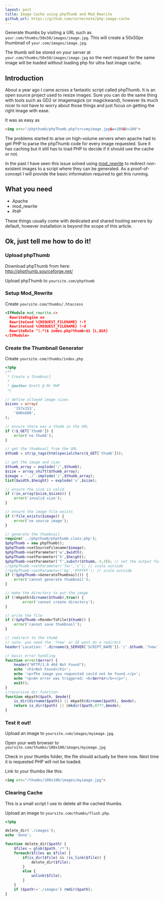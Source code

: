 ```yaml
---
layout: post
title: Image Cache using phpThumb and Mod_Rewrite
github_url: https://github.com/cornernote/php-image-cache
---
```

Generate thumbs by visiting a URL such as `your.com/thumbs/50x50/images/image.jpg`.  This will create a 50x50px thumbnail of `your.com/images/image.jpg`.

The thumb will be stored on your server at `your.com/thumbs/50x50/images/image.jpg` so the next request for the same image will be loaded without loading php for ultra fast image cache.

<!--break-->

<h2>Introduction</h2>

About a year ago I came across a fantastic script called phpThumb.  It is an open source project used to resize images.  Sure you can do the same thing with tools such as GD2 or imagemagick (or magickwand), however its much nicer to not have to worry about those things and just focus on getting the right image with ease.

It was as easy as
```html
<img src="/phpthumb/phpThumb.php?src=myimage.jpg&w=100&h=100">
```

The problems started to arise on high-volume servers when apache had to get PHP to parse the phpThumb code for every image requested.  Sure it has caching but it still has to load PHP to decide if it should use the cache or not.

In the past I have seen this issue solved using <a href="http://httpd.apache.org/docs/current/mod/mod_rewrite.html">mod_rewrite</a> to redirect non-existent images to a script where they can be generated.  As a proof-of-concept I will provide the basic information required to get this running.

<h2>What you need</h2>
<ul>
<li>Apache</li>
<li>mod_rewrite</li>
<li>PHP</li>
</ul>

These things usually come with dedicated and shared hosting servers by default, however installation is beyond the scope of this article.

<h2>Ok, just tell me how to do it!</h2>

<h3>Upload phpThumb</h3>

<p>Download phpThumb from here:<br/>
<a href="http://phpthumb.sourceforge.net/">http://phpthumb.sourceforge.net/</a><p>

Upload phpThumb to `yoursite.com/phpthumb`


<h3>Setup Mod_Rewrite</h3>

Create `yoursite.com/thumbs/.htaccess`

```xml
<IfModule mod_rewrite.c>
  RewriteEngine on
  RewriteCond %{REQUEST_FILENAME} !-f
  RewriteCond %{REQUEST_FILENAME} !-d
  RewriteRule ^(.*)$ index.php?thumb=$1 [L,QSA]
</IfModule>
```


<h3>Create the Thumbnail Generator</h3>

Create `yoursite.com/thumbs/index.php`

```php
<?php
/**
 * Create a thumbnail
 *
 * @author Brett @ Mr PHP
 */
 
// define allowed image sizes
$sizes = array(
	'157x153',
	'600x600',
);

// ensure there was a thumb in the URL
if (!$_GET['thumb']) {
	error('no thumb');
}

// get the thumbnail from the URL
$thumb = strip_tags(htmlspecialchars($_GET['thumb']));

// get the image and size
$thumb_array = explode('/',$thumb);
$size = array_shift($thumb_array);
$image = '../'.implode('/',$thumb_array);
list($width,$height) = explode('x',$size);

// ensure the size is valid
if (!in_array($size,$sizes)) {
	error('invalid size');
}

// ensure the image file exists
if (!file_exists($image)) {
	error('no source image');
}

// generate the thumbnail
require('../phpthumb/phpthumb.class.php');
$phpThumb = new phpThumb();
$phpThumb->setSourceFilename($image);
$phpThumb->setParameter('w',$width);
$phpThumb->setParameter('h',$height);
$phpThumb->setParameter('f',substr($thumb,-3,3)); // set the output format
//$phpThumb->setParameter('far','C'); // scale outside
//$phpThumb->setParameter('bg','FFFFFF'); // scale outside
if (!$phpThumb->GenerateThumbnail()) {
	error('cannot generate thumbnail');
}

// make the directory to put the image
if (!mkpath(dirname($thumb),true)) {
        error('cannot create directory');
}

// write the file
if (!$phpThumb->RenderToFile($thumb)) {
	error('cannot save thumbnail');
}

// redirect to the thumb
// note: you need the '?new' or IE wont do a redirect
header('Location: '.dirname($_SERVER['SCRIPT_NAME']).'/'.$thumb.'?new');

// basic error handling
function error($error) {
	header("HTTP/1.0 404 Not Found");
	echo '<h1>Not Found</h1>';
	echo '<p>The image you requested could not be found.</p>';
	echo "<p>An error was triggered: <b>$error</b></p>";
	exit();
}
//recursive dir function
function mkpath($path, $mode){
    is_dir(dirname($path)) || mkpath(dirname($path), $mode);
    return is_dir($path) || @mkdir($path,0777,$mode);
}
```

<h3>Test it out!</h3>

Upload an image to `yoursite.com/images/myimage.jpg`.

Open your web browser to `yoursite.com/thumbs/100x100/images/myimage.jpg`

Check in your thumbs folder, the file should actually be there now.  Next time it is requested PHP will not be loaded.

Link to your thumbs like this:
```html
<img src="/thumbs/100x100/images/myimage.jpg">
```


<h3>Clearing Cache</h3>

This is a small script I use to delete all the cached thumbs.

Upload an image to `yoursite.com/thumbs/flush.php`.

```php
<?php

delete_dir('./images');
echo 'done';

function delete_dir($path) {
	$files = glob($path.'/*');
	foreach($files as $file) {
		if(is_dir($file) && !is_link($file)) {
			delete_dir($file);
		}
		else {
			unlink($file);
		}
	}
	if ($path!='./images') rmdir($path);
}
```
